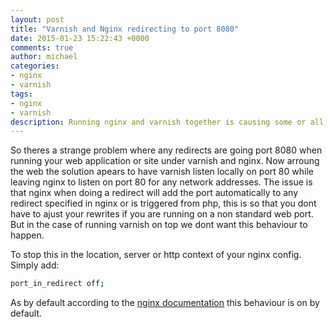```yaml
---
layout: post
title: "Varnish and Nginx redirecting to port 8080"
date: 2015-01-23 15:22:43 +0000
comments: true
author: michael
categories: 
- nginx
- varnish
tags:
- nginx
- varnish
description: Running nginx and varnish together is causing some or all redirects to have port 8080 on them 
---
```


So theres a strange problem where any redirects are going port 8080 when running your web application or site under varnish and nginx. Now arroung the web the solution apears to have varnish listen locally on port 80 while leaving nginx to listen on port 80 for any network addresses. The issue is that nginx when doing a redirect will add the port automatically to any redirect specified in nginx or is triggered from php, this is so that you dont have to ajust your rewrites if you are running on a non standard web port. But in the case of running varnish on top we dont want this behaviour to happen.

To stop this in the location, server or http context of your nginx config. Simply add:

``` bash
port_in_redirect off;
```

As by default according to the [nginx documentation](http://nginx.org/en/docs/http/ngx_http_core_module.html#port_in_redirect) this behaviour is on by default.


